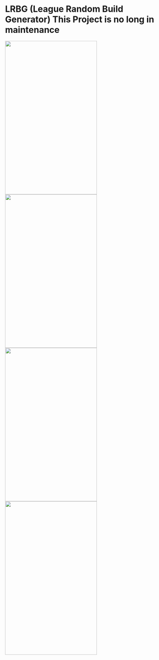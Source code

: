 # LRBG (League Random Build Generator) This Project is no long in maintenance
<img src="https://i.imgur.com/QxNM8if.png" width="300" height="500"> <img src="https://i.imgur.com/4pXbGom.png" width="300" height="500">
<img src="https://i.imgur.com/sSdMHxA.png" width="300" height="500"> <img src="https://i.imgur.com/1GvcuKA.png" width="300" height="500">


